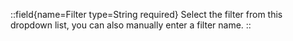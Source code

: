 ::field{name=Filter type=String required}
Select the filter from this dropdown list, you can also manually enter a filter name.
::
